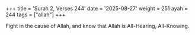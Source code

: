 +++
title = 'Surah 2, Verses 244'
date = '2025-08-27'
weight = 251
ayah = 244
tags = ["allah"]
+++

Fight in the cause of Allah, and know that Allah is All-Hearing, All-Knowing.